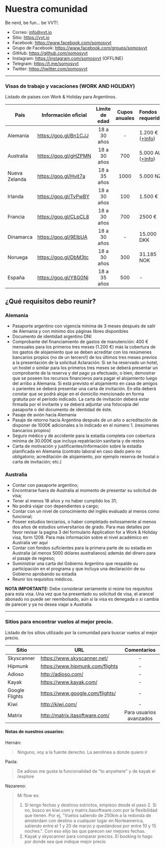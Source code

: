 # Nuestra comunidad
Be nerd, be fun... be VVT!.  

- Correo: info@vvt.io
- Sitio: https://vvt.io
- Facebook: https://www.facebook.com/somosvvt
- Grupo de Facebook: https://www.facebook.com/groups/somosvvt
- GitHub: https://github.com/somosvvt
- Instagram: https://instagram.com/somosvvt (OFFLINE)
- Telegram: https://t.me/somosvvt 
- Twitter: https://twitter.com/somosvvt

***


### Visas de trabajo y vacaciones (WORK AND HOLIDAY)

Listado de países con Work & Holiday para Argentinos. 

| País | Información oficial | Límite de edad | Cupos anuales | Fondos requeridos
| ------ | ------ | :------------------: |:------: | :------ |
| Alemania | https://goo.gl/Bn1CJJ | 18 a 30 años| - | 1.200 € ([+Info](#alemania)) |
| Australia | https://goo.gl/gHZPMN | 18 a 30 años | 700 |  5.000 AUD ([+Info](#australia)) |
| Nueva Zelanda | https://goo.gl/Hvit7a | 18 a 35 años | 1000 | 5.000 NZD
| Irlanda | https://goo.gl/TvPwBY | 18 a 30 años | 100 | 1.500 € |
| Francia | https://goo.gl/CLpCL8 | 18 a 30 años | 700 |  2500 € | 
| Dinamarca | https://goo.gl/9ElbUA | 18 a 30 años | - | 15.000 DKK |
| Noruega | https://goo.gl/DbM3tc | 18 a 30 años | 300 | 31.185 NOK  |
| España | https://goo.gl/Y8G0Nj | 18 a 35 años | 500 | - |

## ¿Qué requisitos debo reunir?

### Alemania 

- Pasaporte argentino con vigencia mínima de 3 meses después de salir de
Alemania y con mínimo dos páginas libres disponibles
- Documento de identidad argentino DNI 
- Comprobante del financiamiento de gastos de manutención:
400 € mensuales para los primeros tres meses (1.200 €) más la cobertura de los
gastos de alojamiento que se deben acreditar con los resúmenes bancarios propios
(no de un tercero!) de los últimos tres meses previos a la presentación de la
solicitud
Aclaración: Si se ha reservado un hotel, un hostel o similar para los primeros tres
meses se deberá presentar un comprobante de la reserva y del pago ya efectuado,
o bien, demostrar que se poseen los recursos financieros para pagar el alojamiento
luego del arribo a Alemania.
Si está previsto el alojamiento en casa de amigos o parientes se deberá presentar
una carta de invitación. En ella deberá constar que se podrá alojar en el domicilio
mencionado en forma gratuita por el período indicado. La carta de invitación deberá
estar firmada por el invitante y se deberá adjuntar una fotocopia del pasaporte o del
documento de identidad de éste.
- Pasaje de avión hacia Alemania
- Pasaje de retorno hacia Argentina después de un año o acreditación de disponer
de 1000€ adicionales a lo indicado en el número 1. (resúmenes bancarios propios)
- Seguro médico y de accidente para la estadía completa con cobertura mínima de
30.000€ que incluya repatriación sanitaria y de restos
- Carta de motivación y justificantes/información sobre la estadía planificada en
Alemania (contrato laboral en caso dado pero no obligatorio; acreditación de
alojamiento, por ejemplo reserva de hostal o carta de invitación; etc.)

### Australia 
- Contar con pasaporte argentino;
- Encontrarse fuera de Australia al momento de presentar su solicitud de visa;
- Tener al menos 18 años y no haber cumplido los 31;
- No podrá viajar con dependientes a cargo;
- Contar con un nivel de conocimiento del inglés evaluado al menos como funcional;
- Poseer estudios terciarios, o haber completado exitosamente al menos dos años de estudios universitarios de grado. Para mas detalles por favor revisar la pagina 3 del formulario Application for a Work & Holiday visa, form 1208. Para más información sobre el nivel académico en Australia ver aquí
- Contar con fondos suficientes para la primera parte de su estadía en Australia (al menos 5000 dólares australianos) además del dinero para el pasaje de regreso;
- Suministrar una carta del Gobierno Argentino que respalde su participación en el programa y que incluya una declaración de su Gobierno aprobando su estadía
- Reunir los requisitos médicos. 

**NOTA IMPORTANTE:** Debe considerar seriamente si reúne los requisitos para esta visa. Una vez que ha presentado su solicitud de visa, el arancel abonado no puede ser reembolsado, aún si la visa es denegada o si cambia de parecer y ya no desea viajar a Australia


***

### Sitios para encontrar vuelos al mejor precio. 

Listado de los sitios utilizado por la comunidad para buscar vuelos al mejor precio.  

| Sitio | URL | Comentarios
| ------ | ------ | :------: |
| Skyscanner | https://www.skyscanner.net/ | - |
| Hipmunk | https://www.hipmunk.com/flights | - |
| Adioso | http://adioso.com/ | - |
| Kayak | https://www.kayak.com/ | - |
| Google Flights | https://www.google.com/flights/ | - |
| Kiwi | http://kiwi.com/ | - |
| Matrix | http://matrix.itasoftware.com/ | Para usuarios avanzados |

#### Notas de nuestros usuarios: 

Hernán:
> Ninguno, voy a la fuente derecho. La aerolinea a donde quiero ir

Paola:
> De adioso me gusta la funcionalidad de "to anywhere" y de kayak el /explore

Nazareno:
> Mi flow es: 
>
> 1. Si tengo fechas y destinos estrictos, empiezo desde el paso 2. Si no, busco en kiwi.com y matrix.itasoftware.com por la flexibilidad que tienen. Por ej, "Vuelos saliendo de 250km a la redonda de amsterdam con destino a cualquier lugar en Norteamerica, saliendo entre el 1 y 20 de marzo y quedándose por entre 10 y 15 noches.". Con eso elijo las que parecen ser mejores fechas. 
> 2. Kayak y skyscanner para comparar precios. El booking lo hago por donde sea que indique mejor precio

